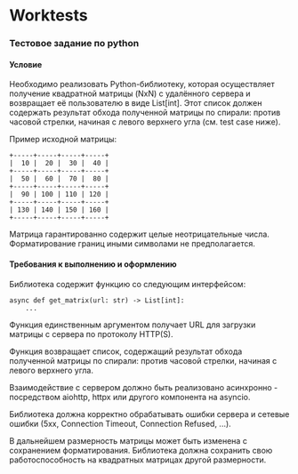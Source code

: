 # Worktests

### Тестовое задание по python
#### Условие
Необходимо реализовать Python-библиотеку, которая осуществляет получение квадратной матрицы (NxN) с удалённого сервера и возвращает её пользователю в виде List[int]. Этот список должен содержать результат обхода полученной матрицы по спирали: против часовой стрелки, начиная с левого верхнего угла (см. test case ниже).

Пример исходной матрицы:
```
+-----+-----+-----+-----+
|  10 |  20 |  30 |  40 |
+-----+-----+-----+-----+
|  50 |  60 |  70 |  80 |
+-----+-----+-----+-----+
|  90 | 100 | 110 | 120 |
+-----+-----+-----+-----+
| 130 | 140 | 150 | 160 |
+-----+-----+-----+-----+
```
Матрица гарантированно содержит целые неотрицательные числа. Форматирование границ иными символами не предполагается.

#### Требования к выполнению и оформлению
Библиотека содержит функцию со следующим интерфейсом:
```
async def get_matrix(url: str) -> List[int]:
    ...
```
Функция единственным аргументом получает URL для загрузки матрицы с сервера по протоколу HTTP(S).

Функция возвращает список, содержащий результат обхода полученной матрицы по спирали: против часовой стрелки, начиная с левого верхнего угла.

Взаимодействие с сервером должно быть реализовано асинхронно - посредством aiohttp, httpx или другого компонента на asyncio.

Библиотека должна корректно обрабатывать ошибки сервера и сетевые ошибки (5xx, Connection Timeout, Connection Refused, ...).

В дальнейшем размерность матрицы может быть изменена с сохранением форматирования. Библиотека должна сохранить свою работоспособность на квадратных матрицах другой размерности.
